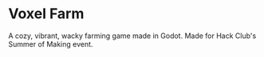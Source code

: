 # Voxel Farm
A cozy, vibrant, wacky farming game made in Godot. Made for Hack Club's Summer of Making event.
